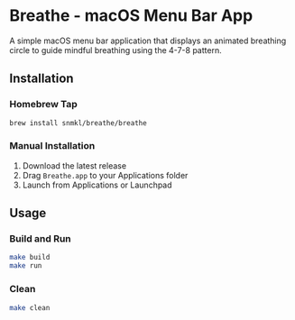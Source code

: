 # Breathe - macOS Menu Bar App

A simple macOS menu bar application that displays an animated breathing circle to guide mindful breathing using the 4-7-8 pattern.

## Installation

### Homebrew Tap
```bash
brew install snmkl/breathe/breathe
```

### Manual Installation
1. Download the latest release
2. Drag `Breathe.app` to your Applications folder
3. Launch from Applications or Launchpad

## Usage

### Build and Run
```bash
make build
make run
```

### Clean
```bash
make clean
```

